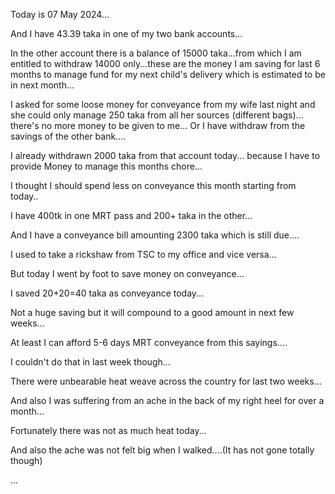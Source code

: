 Today is 07 May 2024...

And I have 43.39 taka in one of my two bank accounts...

In the other account there is a balance of 15000 taka...from which I am entitled to withdraw 14000 only...these are the money I am saving for last 6 months to manage fund for my next child's delivery which is estimated to be in next month...

I asked for some loose money for conveyance from my wife last night and she could only manage 250 taka from all her sources (different bags)... there's no more money to be given to me... Or I have withdraw from the savings of the other bank....

I already withdrawn 2000 taka from that account today... because I have to provide Money to manage this months chore...

I thought I should spend less on conveyance this month starting from today..

I have 400tk in one MRT pass and 200+ taka in the other...

And I have a conveyance bill amounting 2300 taka which is still due....

I used to take a rickshaw from TSC to my office and vice versa...

But today I went by foot to save money on conveyance...

I saved 20+20=40 taka as conveyance today...

Not a huge saving but it will compound to a good amount in next few weeks...

At least I can afford 5-6 days MRT conveyance from this sayings....

I couldn't do that in last week though...

There were unbearable heat weave across the country for last two weeks...

And also I was suffering from an ache in the back of my right heel for over a month...

Fortunately there was not as much heat today...

And also the ache was not felt big when I walked....(It has not gone totally though)

...

